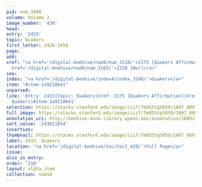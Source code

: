 ```yaml
---
pid: num_3408
volume: Volume 2
image_number: '430'
head:
entry: '2433'
topic: Quakers
first_letter: 2426-2450
page:
add:
xref: "<a href='/digital-beehive/num9/num_3118/'>2175 [Quakers Affirmation]</a>|<a
  href='/digital-beehive/num9/num_3163/'>2220 [War]</a>"
see:
index: "<a href='/digital-beehive/index4/index_3246/'>Quakers</a>"
item: "#item-2a92106e1"
unparsed:
line: 'Entry: 2433|Topic: Quakers|Xref: 2175 [Quakers Affirmation]|Xref: 2220 [War]|Index:
  Quakers|#item-2a92106e1'
selection: https://stacks.stanford.edu/image/iiif/fm855tg5659/1607_0897/746,1854,2813,630/full/0/default.jpg
full_image: https://stacks.stanford.edu/image/iiif/fm855tg5659/1607_0897/full/full/0/default.jpg
annotation_uri: http://beehive-anno.library.upenn.edu/annotation/1680113568357
sort_value: '243011854'
insertion:
thumbnail: https://stacks.stanford.edu/image/iiif/fm855tg5659/1607_0897/746,1854,600,180/250,/0/default.jpg
label: 2433. Quakers
location: "<a href='/digital-beehive/toc/toc2_420/'>Full Page</a>"
issue:
also_in_entry:
order: '210'
layout: alpha_item
collection: num10
---
```


